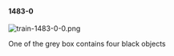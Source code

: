 #### 1483-0
![train-1483-0-0.png](https://github.com/lil-lab/nlvr/raw/master/nlvr/train/images/59/train-1483-0-0.png "train-1483-0-0.png")

One of the grey box contains four black objects